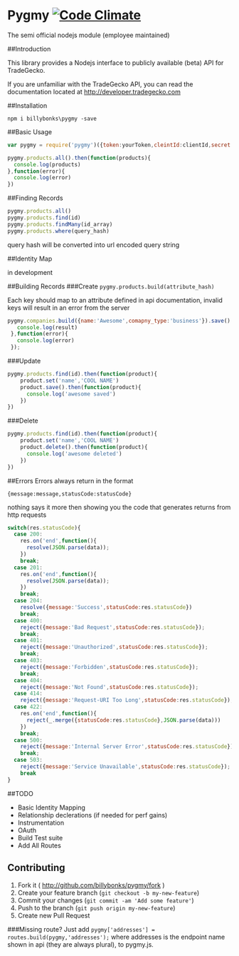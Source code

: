 # Pygmy [![Code Climate](https://codeclimate.com/github/billybonks/pygmy/badges/gpa.svg)](https://codeclimate.com/github/billybonks/pygmy)

The semi official nodejs module (employee maintained)

##Introduction

This library provides a Nodejs interface to publicly available (beta) API for TradeGecko.

If you are unfamiliar with the TradeGecko API, you can read the documentation located at http://developer.tradegecko.com

##Installation

`npm i billybonks\pygmy -save`



##Basic Usage
```javascript
var pygmy = require('pygmy')({token:yourToken,cleintId:clientId,secret:secret})

pygmy.products.all().then(function(products){
  console.log(products)
},function(error){
  console.log(error)
})
```

##Finding Records

```javascript
pygmy.products.all()
pygmy.products.find(id)
pygmy.products.findMany(id_array)
pygmy.products.where(query_hash)
```

query hash will be converted into url encoded  query string


##Identity Map

in development

##Building Records
###Create
 `pygmy.products.build(attribute_hash)`

 Each key should map to an attribute defined in api documentation, invalid keys will result in an error from the server

 ```javascript
pygmy.companies.build({name:'Awesome',comapny_type:'business'}).save().then(function(result){
    console.log(result)
  },function(error){
    console.log(error)
  });
```

###Update
```javascript
pygmy.products.find(id).then(function(product){
    product.set('name','COOL NAME')
    product.save().then(function(product){
      console.log('awesome saved')
    })
})
```

###Delete
```javascript
pygmy.products.find(id).then(function(product){
    product.set('name','COOL NAME')
    product.delete().then(function(product){
      console.log('awesome deleted')
    })
})
```

##Errors
Errors always return in the format

`{message:message,statusCode:statusCode}`

nothing says it more then showing you the code that generates returns from http requests

```javascript
switch(res.statusCode){
  case 200:
    res.on('end',function(){
      resolve(JSON.parse(data));
    })
    break;
  case 201:
    res.on('end',function(){
      resolve(JSON.parse(data));
    })
    break;
  case 204:
    resolve({message:'Success',statusCode:res.statusCode})
    break;
  case 400:
    reject({message:'Bad Request',statusCode:res.statusCode});
    break;
  case 401:
    reject({message:'Unauthorized',statusCode:res.statusCode});
    break;
  case 403:
    reject({message:'Forbidden',statusCode:res.statusCode});
    break;
  case 404:
    reject({message:'Not Found',statusCode:res.statusCode});
  case 414:
    reject({message:'Request-URI Too Long',statusCode:res.statusCode});
  case 422:
    res.on('end',function(){
      reject(_.merge({statusCode:res.statusCode},JSON.parse(data)))
    })
    break;
  case 500:
    reject({message:'Internal Server Error',statusCode:res.statusCode});
    break;
  case 503:
    reject({message:'Service Unavailable',statusCode:res.statusCode});
    break
}
```

##TODO
* Basic Identity Mapping
* Relationship declerations (if needed for perf gains)
* Instrumentation
* OAuth
* Build Test suite
* Add All Routes

## Contributing

1. Fork it ( http://github.com/billybonks/pygmy/fork )
2. Create your feature branch (`git checkout -b my-new-feature`)
3. Commit your changes (`git commit -am 'Add some feature'`)
4. Push to the branch (`git push origin my-new-feature`)
5. Create new Pull Request

###Missing route?
 Just add `pygmy['addresses'] = routes.build(pygmy,'addresses');` where addresses is the endpoint name shown in api (they are always plural), to pygmy.js.
